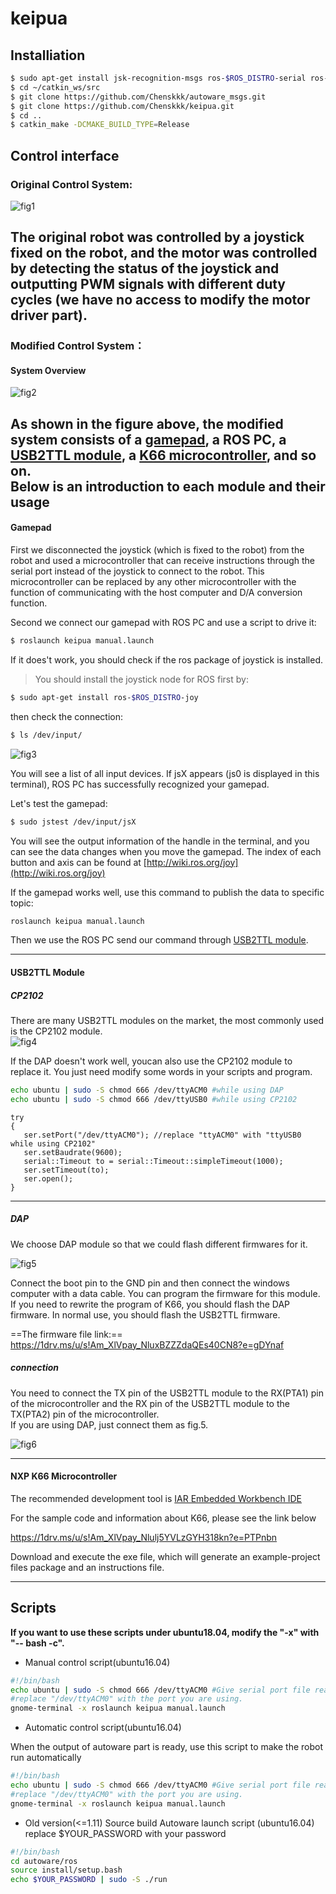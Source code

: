 # keipua
## Installiation
```bash
$ sudo apt-get install jsk-recognition-msgs ros-$ROS_DISTRO-serial ros-$ROS_DISTRO-joy
$ cd ~/catkin_ws/src
$ git clone https://github.com/Chenskkk/autoware_msgs.git
$ git clone https://github.com/Chenskkk/keipua.git
$ cd ..
$ catkin_make -DCMAKE_BUILD_TYPE=Release
```
## Control interface
### Original Control System:
![fig1](https://chensk-1255425596.cos.ap-beijing.myqcloud.com/tsukuba/fig1.png)

The original robot was controlled by a joystick fixed on the robot, and the motor was controlled by detecting the status of the joystick and outputting PWM signals with different duty cycles (we have no access to modify the motor driver part).
---
### Modified Control System：
#### System Overview  
![fig2](https://chensk-1255425596.cos.ap-beijing.myqcloud.com/tsukuba/fig2.png)

As shown in the figure above, the modified system consists of a [gamepad](#jump0), a ROS PC, a [USB2TTL module](#jump1), a [K66 microcontroller](#jump2), and so on.   
Below is an introduction to each module and their usage
---
#### <span id="jump0">Gamepad</span>
First we disconnected the joystick (which is fixed to the robot) from the robot and used a microcontroller that can receive instructions through the serial port instead of the joystick to connect to the robot. This microcontroller can be replaced by any other microcontroller with the function of communicating with the host computer and D/A conversion function.

Second we connect our gamepad with ROS PC and use a script to drive it:
```bash
$ roslaunch keipua manual.launch
```
If it does't work, you should check if the ros package of joystick is installed.
> You should install the joystick node for ROS first by:

```bash
$ sudo apt-get install ros-$ROS_DISTRO-joy
```

then check the connection:

```bash
$ ls /dev/input/
```

![fig3](https://chensk-1255425596.cos.ap-beijing.myqcloud.com/tsukuba/fig3.png)

You will see a list of all input devices. If jsX appears (js0 is displayed in this terminal), ROS PC has successfully recognized your gamepad.  

Let's test the gamepad:
```bash
$ sudo jstest /dev/input/jsX
```
You will see the output information of the handle in the terminal, and you can see the data changes when you move the gamepad.
The index of each button and axis can be found at [http://wiki.ros.org/joy](http://wiki.ros.org/joy)  

If the gamepad works well, use this command to publish the data to specific topic:
```bash
roslaunch keipua manual.launch
```
Then we use the ROS PC send our command through [USB2TTL module](#jump1).  

---

#### <span id="jump1"> USB2TTL Module </span>
##### CP2102
There are many USB2TTL modules on the market, the most commonly used is the CP2102 module.  
![fig4](https://chensk-1255425596.cos.ap-beijing.myqcloud.com/tsukuba/fig4.png) 
  
If the DAP doesn't work well, youcan also use the CP2102 module to replace it.
 You just need modify some words in your scripts and program.
 ```bash
 echo ubuntu | sudo -S chmod 666 /dev/ttyACM0 #while using DAP
 echo ubuntu | sudo -S chmod 666 /dev/ttyUSB0 #while using CP2102
 ```
 ```
 try 
 { 
    ser.setPort("/dev/ttyACM0"); //replace "ttyACM0" with "ttyUSB0 while using CP2102"
    ser.setBaudrate(9600); 
    serial::Timeout to = serial::Timeout::simpleTimeout(1000); 
    ser.setTimeout(to); 
    ser.open(); 
 } 
```
---

##### DAP
We choose DAP module so that we could flash different firmwares for it. 

![fig5](https://chensk-1255425596.cos.ap-beijing.myqcloud.com/tsukuba/fig5.png)
 
Connect the boot pin to the GND pin and then connect the windows computer with a data cable. You can program the firmware for this module.  
If you need to rewrite the program of K66, you should flash the DAP firmware. In normal use, you should flash the USB2TTL firmware.

==The firmware file link:==
https://1drv.ms/u/s!Am_XlVpay_NluxBZZZdaQEs40CN8?e=gDYnaf

##### connection  

You need to connect the TX pin of the USB2TTL module to the RX(PTA1) pin of the microcontroller and the RX pin of the USB2TTL module to the TX(PTA2) pin of the microcontroller.  
If you are using DAP, just connect them as fig.5.

![fig6](https://chensk-1255425596.cos.ap-beijing.myqcloud.com/tsukuba/fig6.png)

---
#### <span id="jump2"> NXP K66 Microcontroller </span>

The recommended development tool is [IAR Embedded Workbench IDE](https://www.iar.com/iar-embedded-workbench/#!?architecture=Arm)  

For the sample code and information about K66, please see the link below

https://1drv.ms/u/s!Am_XlVpay_Nlulj5YVLzGYH318kn?e=PTPnbn  

Download and execute the exe file, which will generate an example-project files package and an instructions file.

---
## Scripts
**If you want to use these scripts under ubuntu18.04, modify the "-x" with "-- bash -c".**

* Manual control script(ubuntu16.04)

```bash
#!/bin/bash
echo ubuntu | sudo -S chmod 666 /dev/ttyACM0 #Give serial port file read and write permissions
#replace "/dev/ttyACM0" with the port you are using.
gnome-terminal -x roslaunch keipua manual.launch 
```
* Automatic control script(ubuntu16.04)  

When the output of autoware part is ready, use this script to make the robot run automatically
```bash
#!/bin/bash
echo ubuntu | sudo -S chmod 666 /dev/ttyACM0 #Give serial port file read and write permissions
#replace "/dev/ttyACM0" with the port you are using.
gnome-terminal -x roslaunch keipua manual.launch 
```
* Old version(<=1.11) Source build Autoware launch script  (ubuntu16.04)  
replace $YOUR_PASSWORD with your password

```bash
#!/bin/bash
cd autoware/ros
source install/setup.bash
echo $YOUR_PASSWORD | sudo -S ./run
```


